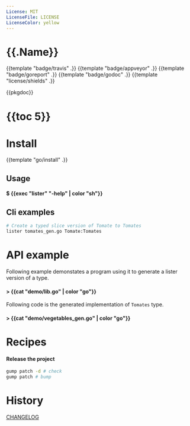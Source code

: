 ```yaml
---
License: MIT
LicenseFile: LICENSE
LicenseColor: yellow
---
```

# {{.Name}}

{{template "badge/travis" .}} {{template "badge/appveyor" .}} {{template "badge/goreport" .}} {{template "badge/godoc" .}} {{template "license/shields" .}}

{{pkgdoc}}

# {{toc 5}}

# Install
{{template "go/install" .}}

## Usage

#### $ {{exec "lister" "-help" | color "sh"}}

## Cli examples

```sh
# Create a typed slice version of Tomate to Tomates
lister tomates_gen.go Tomate:Tomates
```
# API example

Following example demonstates a program using it to generate a lister version of a type.

#### > {{cat "demo/lib.go" | color "go"}}

Following code is the generated implementation of `Tomates` type.

#### > {{cat "demo/vegetables_gen.go" | color "go"}}

# Recipes

#### Release the project

```sh
gump patch -d # check
gump patch # bump
```

# History

[CHANGELOG](CHANGELOG.md)
